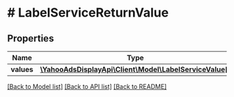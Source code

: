 # # LabelServiceReturnValue

## Properties

Name | Type | Description | Notes
------------ | ------------- | ------------- | -------------
**values** | [**\YahooAdsDisplayApi\Client\Model\LabelServiceValue[]**](LabelServiceValue.md) |  | [optional]

[[Back to Model list]](../../README.md#models) [[Back to API list]](../../README.md#endpoints) [[Back to README]](../../README.md)
